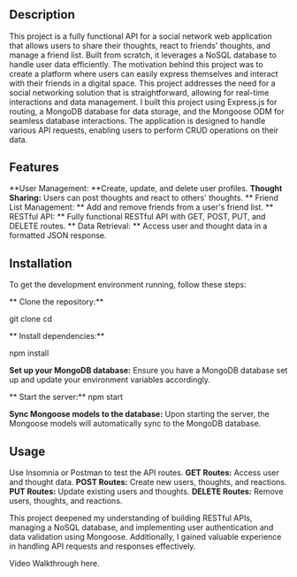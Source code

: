  # <SocialNetworkAPI>

## Description

This project is a fully functional API for a social network web application that allows users to share their thoughts, react to friends' thoughts, and manage a friend list. Built from scratch, it leverages a NoSQL database to handle user data efficiently. 
The motivation behind this project was to create a platform where users can easily express themselves and interact with their friends in a digital space. This project addresses the need for a social networking solution that is straightforward, allowing for real-time interactions and data management.
I built this project using Express.js for routing, a MongoDB database for data storage, and the Mongoose ODM for seamless database interactions. The application is designed to handle various API requests, enabling users to perform CRUD operations on their data.

## Features 


   **User Management: **Create, update, and delete user profiles.
   **Thought Sharing:** Users can post thoughts and react to others' thoughts.
   ** Friend List Management: ** Add and remove friends from a user's friend list.
   ** RESTful API: ** Fully functional RESTful API with GET, POST, PUT, and DELETE routes.
   ** Data Retrieval: ** Access user and thought data in a formatted JSON response.


## Installation

To get the development environment running, follow these steps:

** Clone the repository:**

   git clone <repository-url>
   cd <repository-directory>

** Install dependencies:**

   npm install

**Set up your MongoDB database:** 
  Ensure you have a MongoDB database set up and update your environment variables accordingly.

   ** Start the server:**
    npm start

   **Sync Mongoose models to the database:** Upon starting the server, the Mongoose models will automatically sync to the MongoDB database.

## Usage

  Use Insomnia or Postman to test the API routes.
  **GET Routes:** Access user and thought data.
  **POST Routes:** Create new users, thoughts, and reactions.
  **PUT Routes:** Update existing users and thoughts.
  **DELETE Routes:** Remove users, thoughts, and reactions.


This project deepened my understanding of building RESTful APIs, managing a NoSQL database, and implementing user authentication and data validation using Mongoose. Additionally, I gained valuable experience in handling API requests and responses effectively.

Video Walkthrough here.
